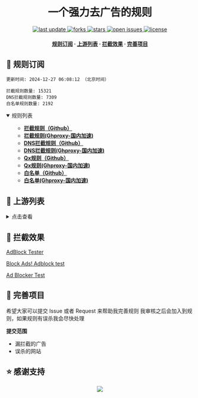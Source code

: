 <div align="center">
<h1 align="center"><br>一个强力去广告的规则</h1>
<p>
  <a href="https://github.com/qq5460168/886AD">
    <img src="https://img.shields.io/github/last-commit/qq5460168/886AD?style=flat-square" alt="last update" />
  </a>
  <a href="https://github.com/qq5460168/886AD">
    <img src="https://img.shields.io/github/forks/qq5460168/886AD?style=flat-square" alt="forks" />
  </a>
  <a href="https://github.com/qq5460168/886AD">
    <img src="https://img.shields.io/github/stars/qq5460168/886AD?style=flat-square" alt="stars" />
  </a>
  <a href="https://github.com/qq5460168/886AD/issues/">
    <img src="https://img.shields.io/github/issues/qq5460168/886AD?style=flat-square" alt="open issues" />
  </a>
  <a href="https://github.com/qq5460168/886AD">
    <img src="https://img.shields.io/github/license/qq5460168/886AD?style=flat-square" alt="license" />
  </a>
</p>

<h4>
    <a href="#a">规则订阅</a>
  <span> · </span>
    <a href="#b">上游列表</a>
  <span> · </span>
    <a href="#c">拦截效果</a>
  <span> · </span>
    <a href="#d">完善项目</a>
  </h4>

</div>

<h2 id="a">🎯 规则订阅</h2>

```
更新时间: 2024-12-27 06:08:12 （北京时间） 

拦截规则数量: 15321 
DNS拦截规则数量: 7309 
白名单规则数量: 2192 
``` 
<details open>
<summary>规则列表</summary>
<ul>

- **[拦截规则（Github）](https://raw.githubusercontent.com/qq5460168/886AD/refs/heads/master/data/rules/adblock.txt)**
- **[拦截规则(Ghproxy-国内加速)](https://mirror.ghproxy.com/raw.githubusercontent.com/qq5460168/886AD/refs/heads/master/data/rules/adblock.txt)**
- **[DNS拦截规则（Github）](https://raw.githubusercontent.com/qq5460168/886AD/refs/heads/master/data/rules/dns.txt)**
- **[DNS拦截规则(Ghproxy-国内加速)](https://mirror.ghproxy.com/raw.githubusercontent.com/qq5460168/886AD/refs/heads/master/data/rules/dns.txt)**
- **[Qx规则（Github）](https://raw.githubusercontent.com/qq5460168/886AD/refs/heads/master/data/rules/qx.list)**
- **[Qx规则(Ghproxy-国内加速)](https://mirror.ghproxy.com/raw.githubusercontent.com/qq5460168/886AD/refs/heads/master/data/rules/qx.list)**
- **[白名单（Github）](https://raw.githubusercontent.com/qq5460168/886AD/refs/heads/master/data/rules/allow.txt)**
- **[白名单(Ghproxy-国内加速)](https://mirror.ghproxy.com/raw.githubusercontent.com/qq5460168/886AD/refs/heads/master/data/rules/allow.txt)**

</ul>
</details>

<h2 id="b">📔 上游列表</h2>
<details>
<summary>点击查看</summary>
<ul>

- [AdGuard规则](https://github.com/AdguardTeam/AdguardFilters)
- [Tv规则](https://perflyst.github.io/PiHoleBlocklist/SmartTV-AGH.txt)
- [EasyPrivacy规则](https://easylist.to/)
- [乘风视频过滤规则](https://raw.githubusercontent.com/xinggsf/Adblock-Plus-Rule/master/mv.txt)
- [去APP下载提示规则](https://raw.githubusercontent.com/Noyllopa/NoAppDownload/master/NoAppDownload.txt)
- [oisd规则](https://small.oisd.nl/)
- [秋风规则](https://raw.githubusercontent.com/TG-Twilight/AWAvenue-Ads-Rule/main/AWAvenue-Ads-Rule.txt)
- [CJX's Annoyance List](https://raw.githubusercontent.com/TG-Twilight/AWAvenue-Ads-Rule/main/AWAvenue-Ads-Rule.txt)
- [补充规则](https://raw.githubusercontent.com/qq5460168/dangchu/main/black.txt)
</ul>
</details>

<h2 id="c">🚫 拦截效果</h2>

[AdBlock Tester](https://adblock-tester.com)

[Block Ads! Adblock test](https://blockads.fivefilters.org/)

[Ad Blocker Test](https://d3ward.github.io/toolz/adblock.html)

<h2 id="d">💬 完善项目</h2>

希望大家可以提交 Issue 或者 Request 来帮助我完善规则 我审核之后会加入到规则，如果规则有误杀我会尽快处理

**提交范围**

- 漏拦截的广告
- 误杀的网站

## ⭐ 感谢支持
<p align='center'>
  <a href="https://github.com/8680/GOODBYEADS/stargazers">
    <img src="https://api.star-history.com/svg?repos=8680/GOODBYEADS&type=Date">
  </a>
</p>
